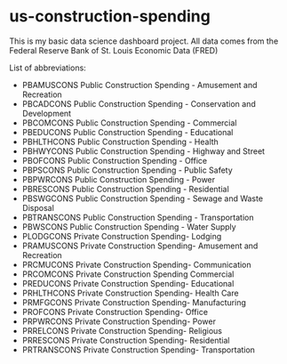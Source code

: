 # us-construction-spending
This is my basic data science dashboard project. All data comes from the Federal Reserve Bank of St. Louis Economic Data (FRED)

List of abbreviations:
- PBAMUSCONS Public Construction Spending - Amusement and Recreation
- PBCADCONS Public Construction Spending - Conservation and Development
- PBCOMCONS Public Construction Spending - Commercial
- PBEDUCONS Public Construction Spending - Educational
- PBHLTHCONS Public Construction Spending - Health
- PBHWYCONS Public Construction Spending - Highway and Street
- PBOFCONS Public Construction Spending - Office
- PBPSCONS Public Construction Spending - Public Safety
- PBPWRCONS Public Construction Spending - Power
- PBRESCONS Public Construction Spending - Residential
- PBSWGCONS Public Construction Spending - Sewage and Waste Disposal
- PBTRANSCONS Public Construction Spending - Transportation
- PBWSCONS Public Construction Spending - Water Supply
- PLODGCONS Private Construction Spending- Lodging
- PRAMUSCONS Private Construction Spending- Amusement and Recreation
- PRCMUCONS Private Construction Spending- Communication
- PRCOMCONS Private Construction Spending Commercial
- PREDUCONS Private Construction Spending- Educational
- PRHLTHCONS Private Construction Spending- Health Care
- PRMFGCONS Private Construction Spending- Manufacturing
- PROFCONS Private Construction Spending- Office
- PRPWRCONS Private Construction Spending- Power
- PRRELCONS Private Construction Spending- Religious
- PRRESCONS Private Construction Spending- Residential
- PRTRANSCONS Private Construction Spending- Transportation
